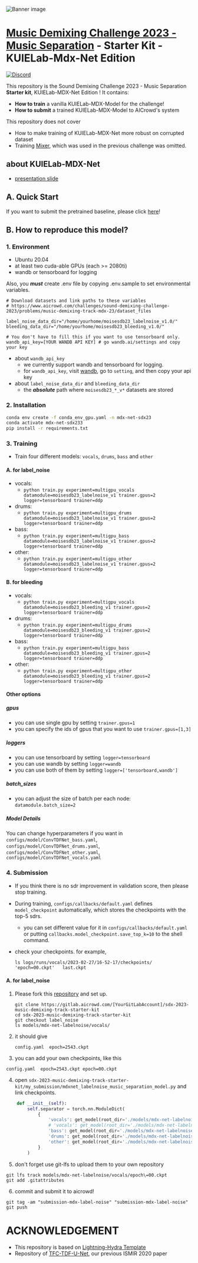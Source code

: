 ![Banner image](https://images.aicrowd.com/uploads/ckeditor/pictures/1040/content_Desktop_Banner.png)

# **[Music Demixing Challenge 2023 - Music Separation](https://www.aicrowd.com/challenges/sound-demixing-challenge-2023/problems/music-demixing-track-mdx-23)** - Starter Kit - KUIELab-Mdx-Net Edition
[![Discord](https://img.shields.io/discord/565639094860775436.svg)](https://discord.gg/fNRrSvZkry)

This repository is the Sound Demixing Challenge 2023 - Music Separation **Starter kit**, KUIELab-MDX-Net Edition ! It contains:
*  **How to train** a vanilla KUIELab-MDX-Model for the challenge!
*  **How to submit** a trained KUIELab-MDX-Model to AICrowd's system

This repository does not cover 

* How to make training of KUIELab-MDX-Net more robust on corrupted dataset
* Training [Mixer](https://arxiv.org/abs/2111.12203), which was used in the previous challenge was omitted.


## about KUIELab-MDX-Net

- [presentation slide](https://ws-choi.github.io/personal/presentations/slide/2021-08-21-aicrowd)

## A. Quick Start

If you want to submit the pretrained baseline, please click [here](https://gitlab.aicrowd.com/Woosung.Choi.Sony/sdx-2023-music-demixing-track-starter-kit)!

## B. How to reproduce this model?
### 1. Environment

- Ubuntu 20.04
- at least two cuda-able GPUs (each >= 2080ti)
- wandb or tensorboard for logging

Also, you ***must*** create .env file by copying .env.sample to set environmental variables.

```
# Download datasets and link paths to these variables
# https://www.aicrowd.com/challenges/sound-demixing-challenge-2023/problems/music-demixing-track-mdx-23/dataset_files

label_noise_data_dir="/home/yourhome/moisesdb23_labelnoise_v1.0/"
bleeding_data_dir="/home/yourhome/moisesdb23_bleeding_v1.0/"

# You don't have to fill this if you want to use tensorboard only.
wandb_api_key=[YOUR WANDB API KEY] # go wandb.ai/settings and copy your key
```

- about ```wandb_api_key```
   - we currently support wandb and tensorboard for logging.
   - for ```wandb_api_key```, visit [wandb](https://wandb.ai/site), go to ```setting```, and then copy your api key
- about ```label_noise_data_dir``` and ```bleeding_data_dir```
   - the ***absolute*** path where `moisesdb23_*_v*` datasets are stored

### 2. Installation

```bash
conda env create -f conda_env_gpu.yaml -n mdx-net-sdx23
conda activate mdx-net-sdx233
pip install -r requirements.txt
```

### 3. Training

- Train four different models: `vocals`, `drums`, `bass` and `other`

#### A. for label_noise
   - vocals:
     - `python train.py experiment=multigpu_vocals datamodule=moisesdb23_labelnoise_v1 trainer.gpus=2 logger=tensorboard trainer=ddp`
   - drums:
     - `python train.py experiment=multigpu_drums datamodule=moisesdb23_labelnoise_v1 trainer.gpus=2 logger=tensorboard trainer=ddp`
   - bass:
     - `python train.py experiment=multigpu_bass datamodule=moisesdb23_labelnoise_v1 trainer.gpus=2 logger=tensorboard trainer=ddp`
   - other:
     - `python train.py experiment=multigpu_other datamodule=moisesdb23_labelnoise_v1 trainer.gpus=2 logger=tensorboard trainer=ddp`

#### B. for bleeding
   - vocals:
     - `python train.py experiment=multigpu_vocals datamodule=moisesdb23_bleeding_v1 trainer.gpus=2 logger=tensorboard trainer=ddp`
   - drums:
     - `python train.py experiment=multigpu_drums datamodule=moisesdb23_bleeding_v1 trainer.gpus=2 logger=tensorboard trainer=ddp`
   - bass:
     - `python train.py experiment=multigpu_bass datamodule=moisesdb23_bleeding_v1 trainer.gpus=2 logger=tensorboard trainer=ddp`
   - other:
     - `python train.py experiment=multigpu_other datamodule=moisesdb23_bleeding_v1 trainer.gpus=2 logger=tensorboard trainer=ddp`

#### Other options

##### gpus
- you can use single gpu by setting `trainer.gpus=1`
- you can specify the ids of gpus that you want to use `trainer.gpus=[1,3]`

##### loggers
- you can use tensorboard by setting `logger=tensorboard`
- you can use wandb by setting `logger=wandb`
- you can use both of them by setting `logger=['tensorboard,wandb']`

##### batch_sizes
- you can adjust the size of batch per each node: `datamodule.batch_size=2`

##### Model Details
You can change hyperparameters if you want in `configs/model/ConvTDFNet_bass.yaml`, `configs/model/ConvTDFNet_drums.yaml`, `configs/model/ConvTDFNet_other.yaml`, `configs/model/ConvTDFNet_vocals.yaml`

### 4. Submission

- If you think there is no sdr improvement in validation score, then please stop training.
- During training, `configs/callbacks/default.yaml` defines `model_checkpoint` automatically, which stores the checkpoints with the top-5 sdrs.
  - you can set different value for it in `configs/callbacks/default.yaml` or putting `callbacks.model_checkpoint.save_top_k=10` to the shell command.
- check your checkpoints. for example, 
    
    ```commandline
    ls logs/runs/vocals/2023-02-27/16-52-17/checkpoints/
    'epoch=00.ckpt'   last.ckpt    
    ```
#### A. for label_noise

1. Please fork this [repository](https://gitlab.aicrowd.com/Woosung.Choi.Sony/sdx-2023-music-demixing-track-starter-kit) and set up.
    ```commandline
    git clone https://gitlab.aicrowd.com/[YourGitLabAccount]/sdx-2023-music-demixing-track-starter-kit
    cd sdx-2023-music-demixing-track-starter-kit
    git checkout label_noise
    ls models/mdx-net-labelnoise/vocals/
    ```
2. it should give
    ```commandline
    config.yaml  epoch=2543.ckpt
    ```
3. you can add your own checkpoints, like this

```commandline
config.yaml  epoch=2543.ckpt epoch=00.ckpt
```

4. open `sdx-2023-music-demixing-track-starter-kit/my_submission/mdxnet_labelnoise_music_separation_model.py` and link checkpoints.

```python
    def __init__(self):
        self.separator = torch.nn.ModuleDict(
            {
                'vocals': get_model(root_dir='./models/mdx-net-labelnoise/vocals', ckpt_path='epoch=00.ckpt'),
                # 'vocals': get_model(root_dir='./models/mdx-net-labelnoise/vocals', ckpt_path='epoch=2543.ckpt'),
                'bass': get_model(root_dir='./models/mdx-net-labelnoise/bass', ckpt_path='epoch=694.ckpt'),
                'drums': get_model(root_dir='./models/mdx-net-labelnoise/drums', ckpt_path='epoch=408.ckpt'),
                'other': get_model(root_dir='./models/mdx-net-labelnoise/other', ckpt_path='epoch=763.ckpt')
            }
        )
```

5. don't forget use git-lfs to upload them to your own repository

```commandline
git lfs track models/mdx-net-labelnoise/vocals/epoch\=00.ckpt
git add .gitattributes
```

6. commit and submit it to aicrowd!

```commandline
git tag -am "submission-mdx-label-noise" "submission-mdx-label-noise" 
git push
```

# ACKNOWLEDGEMENT

- This repository is based on [Lightning-Hydra Template](https://github.com/ashleve/lightning-hydra-template)
- Repository of [TFC-TDF-U-Net](https://github.com/ws-choi/ISMIR2020_U_Nets_SVS), our previous ISMIR 2020 paper 
